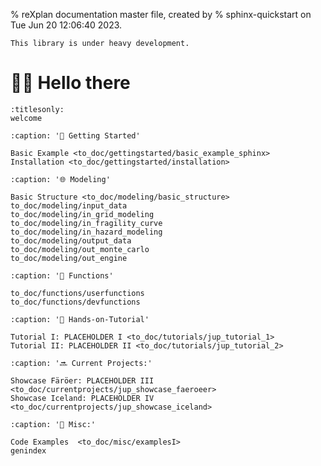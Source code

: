% reXplan documentation master file, created by
% sphinx-quickstart on Tue Jun 20 12:06:40 2023.

```{warning}
This library is under heavy development.
```
# 🖐🏻 Hello there

```{toctree}
:titlesonly:
welcome
```

```{toctree}
:caption: '🚀 Getting Started'

Basic Example <to_doc/gettingstarted/basic_example_sphinx>
Installation <to_doc/gettingstarted/installation>
```

```{toctree}
:caption: '🌐 Modeling'

Basic Structure <to_doc/modeling/basic_structure>
to_doc/modeling/input_data
to_doc/modeling/in_grid_modeling
to_doc/modeling/in_fragility_curve
to_doc/modeling/in_hazard_modeling
to_doc/modeling/output_data
to_doc/modeling/out_monte_carlo
to_doc/modeling/out_engine
```

```{toctree}
:caption: '🧮 Functions'

to_doc/functions/userfunctions
to_doc/functions/devfunctions
```

```{toctree}
:caption: '🧤 Hands-on-Tutorial'

Tutorial I: PLACEHOLDER I <to_doc/tutorials/jup_tutorial_1>
Tutorial II: PLACEHOLDER II <to_doc/tutorials/jup_tutorial_2>
```

```{toctree}
:caption: '🔜 Current Projects:'

Showcase Färöer: PLACEHOLDER III <to_doc/currentprojects/jup_showcase_faeroeer>
Showcase Iceland: PLACEHOLDER IV <to_doc/currentprojects/jup_showcase_iceland>
```

```{toctree}
:caption: '💫 Misc:'

Code Examples  <to_doc/misc/examplesI>
genindex
```